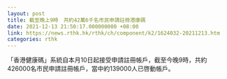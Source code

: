 ```yaml
---
layout: post
title: 截至晚上9時　共約42萬6千名市民申請註冊港康碼
date: 2021-12-13 21:50:17.000000000 +08:00
link: https://news.rthk.hk/rthk/ch/component/k2/1624032-20211213.htm
categories: rthk
---
```


「香港健康碼」系統自本月10日起接受申請註冊帳戶，截至今晚9時，共約426000名市民申請註冊帳戶，當中約139000人已啓動帳戶。
